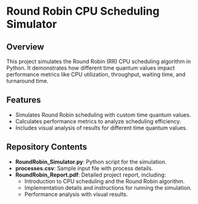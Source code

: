 # Round Robin CPU Scheduling Simulator

## Overview
This project simulates the Round Robin (RR) CPU scheduling algorithm in Python. It demonstrates how different time quantum values impact performance metrics like CPU utilization, throughput, waiting time, and turnaround time.

## Features
- Simulates Round Robin scheduling with custom time quantum values.
- Calculates performance metrics to analyze scheduling efficiency.
- Includes visual analysis of results for different time quantum values.

## Repository Contents
- **RoundRobin_Simulator.py**: Python script for the simulation.
- **processes.csv**: Sample input file with process details.
- **RoundRobin_Report.pdf**: Detailed project report, including:
  - Introduction to CPU scheduling and the Round Robin algorithm.
  - Implementation details and instructions for running the simulation.
  - Performance analysis with visual results.



